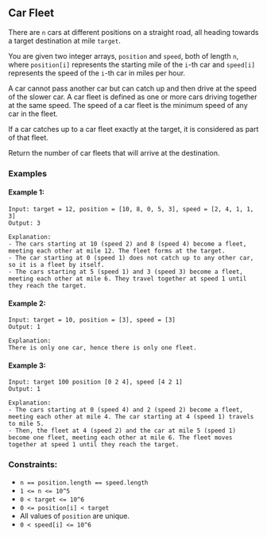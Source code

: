 ## Car Fleet

There are `n` cars at different positions on a straight road, all heading towards a target destination at mile `target`.

You are given two integer arrays, `position` and `speed`, both of length `n`, where `position[i]` represents the starting mile of the `i`-th car and `speed[i]` represents the speed of the `i`-th car in miles per hour.

A car cannot pass another car but can catch up and then drive at the speed of the slower car. A car fleet is defined as one or more cars driving together at the same speed. The speed of a car fleet is the minimum speed of any car in the fleet.

If a car catches up to a car fleet exactly at the target, it is considered as part of that fleet.

Return the number of car fleets that will arrive at the destination.

### Examples

#### Example 1:

```
Input: target = 12, position = [10, 8, 0, 5, 3], speed = [2, 4, 1, 1, 3]
Output: 3

Explanation:
- The cars starting at 10 (speed 2) and 8 (speed 4) become a fleet, meeting each other at mile 12. The fleet forms at the target.
- The car starting at 0 (speed 1) does not catch up to any other car, so it is a fleet by itself.
- The cars starting at 5 (speed 1) and 3 (speed 3) become a fleet, meeting each other at mile 6. They travel together at speed 1 until they reach the target.
```

#### Example 2:

```
Input: target = 10, position = [3], speed = [3]
Output: 1

Explanation:
There is only one car, hence there is only one fleet.
```

#### Example 3:

```
Input: target 100 position [0 2 4], speed [4 2 1]
Output: 1

Explanation:
- The cars starting at 0 (speed 4) and 2 (speed 2) become a fleet, meeting each other at mile 4. The car starting at 4 (speed 1) travels to mile 5.
- Then, the fleet at 4 (speed 2) and the car at mile 5 (speed 1) become one fleet, meeting each other at mile 6. The fleet moves together at speed 1 until they reach the target.
```

### Constraints:

- `n == position.length == speed.length`
- `1 <= n <= 10^5`
- `0 < target <= 10^6`
- `0 <= position[i] < target`
- All values of `position` are unique.
- `0 < speed[i] <= 10^6`